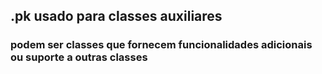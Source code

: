 ## .pk usado para classes auxiliares

### podem ser classes que fornecem funcionalidades adicionais ou suporte a outras classes